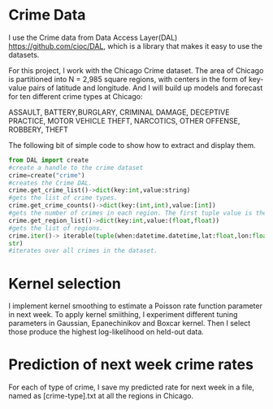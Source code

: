 Crime Data
==========

I use the Crime data from Data Access Layer(DAL) https://github.com/cioc/DAL, which is a library that makes it easy to use the datasets. 

For this project, I work with the Chicago Crime dataset. The area of Chicago is partitioned into N = 2,985 square regions, with centers in the form of key-value pairs of latitude and longitude. And I will build up models and forecast for ten different crime types at Chicago:

ASSAULT, BATTERY,BURGLARY, CRIMINAL DAMAGE, DECEPTIVE PRACTICE,
MOTOR VEHICLE THEFT, NARCOTICS, OTHER OFFENSE, ROBBERY, THEFT 

The following bit of simple code to show how to extract and display them.

```python
from DAL import create
#create a handle to the crime dataset 
crime=create("crime")
#creates the Crime DAL.
crime.get_crime_list()->dict(key:int,value:string)
#gets the list of crime types.
crime.get_crime_counts()->dict(key:(int,int),value:[int])
#gets the number of crimes in each region. The first tuple value is the region and the second tuple value is the crime type.
crime.get_region_list()->dict(key:int,value:(float,float))
#gets the list of regions.
crime.iter()-> iterable(tuple(when:datetime.datetime,lat:float,lon:float,type:
str)
#iterates over all crimes in the dataset.
```

Kernel selection
================

I implement kernel smoothing to estimate a Poisson rate function parameter in next week. To apply kernel smiithing, I experiment different tuning parameters in Gaussian, Epanechinikov and Boxcar kernel. Then I select those produce the highest log-likelihood on held-out data.

Prediction of next week crime rates
===================================

For each of type of crime, I save my predicted rate for next week in a file, named as [crime-type].txt at all the regions in Chicago.